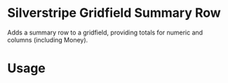 Silverstripe Gridfield Summary Row
==================================

Adds a summary row to a gridfield, providing totals for numeric and columns (including Money).



Usage
=

